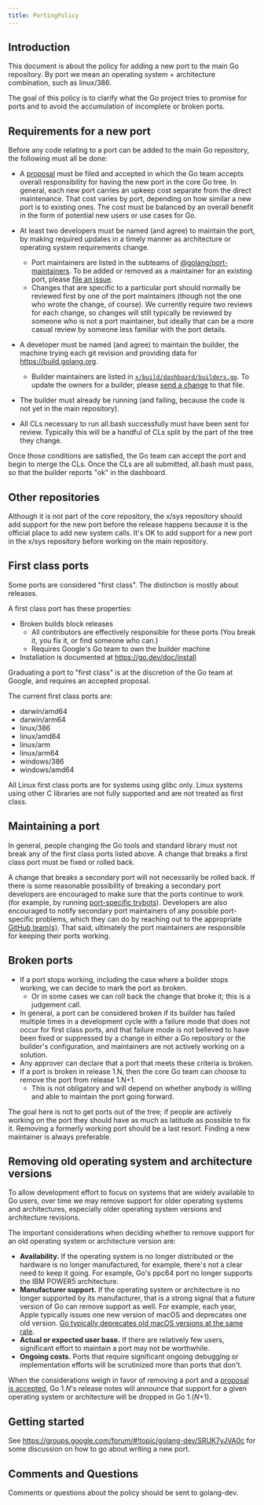 ```yaml
---
title: PortingPolicy
---
```


## Introduction

This document is about the policy for adding a new port to the main Go repository. By port we mean an operating system + architecture combination, such as linux/386.

The goal of this policy is to clarify what the Go project tries to promise for ports and to avoid the accumulation of incomplete or broken ports.

## Requirements for a new port

Before any code relating to a port can be added to the main Go repository, the following must all be done:

  * A [proposal](https://go.dev/s/proposal) must be filed and accepted in which the Go team accepts overall responsibility for having the new port in the core Go tree. In general, each new port carries an upkeep cost separate from the direct maintenance. That cost varies by port, depending on how similar a new port is to existing ones. The cost must be balanced by an overall benefit in the form of potential new users or use cases for Go.

  * At least two developers must be named (and agree) to maintain the port, by making required updates in a timely manner as architecture or operating system requirements change.
      * Port maintainers are listed in the subteams of [@golang/port-maintainers](https://github.com/orgs/golang/teams/port-maintainers). To be added or removed as a maintainer for an existing port, please [file an issue](https://go.dev/issue/new).
      * Changes that are specific to a particular port should normally be reviewed first by one of the port maintainers (though not the one who wrote the change, of course).  We currently require two reviews for each change, so changes will still typically be reviewed by someone who is not a port maintainer, but ideally that can be a more casual review by someone less familiar with the port details.

  * A developer must be named (and agree) to maintain the builder, the machine trying each git revision and providing data for https://build.golang.org.
      * Builder maintainers are listed in [`x/build/dashboard/builders.go`](https://cs.opensource.google/go/x/build/+/master:dashboard/builders.go). To update the owners for a builder, please [send a change](https://go.dev/doc/contribute) to that file.

  * The builder must already be running (and failing, because the code is not yet in the main repository).

  * All CLs necessary to run all.bash successfully must have been sent for review. Typically this will be a handful of CLs split by the part of the tree they change.

Once those conditions are satisfied, the Go team can accept the port and begin to merge the CLs. Once the CLs are all submitted, all.bash must pass, so that the builder reports "ok" in the dashboard.

## Other repositories

Although it is not part of the core repository, the x/sys repository should add support for the new port before the release happens because it is the official place to add new system calls.  It's OK to add support for a new port in the x/sys repository before working on the main repository.

## First class ports

Some ports are considered "first class". The distinction is mostly about releases.

A first class port has these properties:

  * Broken builds block releases
    * All contributors are effectively responsible for these ports (You break it, you fix it, or find someone who can.)
    * Requires Google's Go team to own the builder machine
  * Installation is documented at https://go.dev/doc/install

Graduating a port to "first class" is at the discretion of the Go team at Google,
and requires an accepted proposal.

The current first class ports are:

* darwin/amd64
* darwin/arm64
* linux/386
* linux/amd64
* linux/arm
* linux/arm64
* windows/386
* windows/amd64

All Linux first class ports are for systems using glibc only.  Linux systems using other C libraries are not fully supported and are not treated as first class.

## Maintaining a port

In general, people changing the Go tools and standard library must not break any of the first class ports listed above.  A change that breaks a first class port must be fixed or rolled back.

A change that breaks a secondary port will not necessarily be rolled back.  If there is some reasonable possibility of breaking a secondary port developers are encouraged to make sure that the ports continue to work (for example, by running [port-specific trybots](https://go.dev/wiki/SlowBots)).  Developers are also encouraged to notify secondary port maintainers of any possible port-specific problems, which they can do by reaching out to the appropriate [GitHub team(s)](https://github.com/orgs/golang/teams/port-maintainers/teams).  That said, ultimately the port maintainers are responsible for keeping their ports working.

## Broken ports

* If a port stops working, including the case where a builder stops working, we can decide to mark the port as broken.
  * Or in some cases we can roll back the change that broke it; this is a judgement call.
* In general, a port can be considered broken if its builder has failed multiple times in a development cycle with a failure mode that does not occur for first class ports, and that failure mode is not believed to have been fixed or suppressed by a change in either a Go repository or the builder's configuration, and maintainers are not actively working on a solution.
* Any approver can declare that a port that meets these criteria is broken.
* If a port is broken in release 1.N, then the core Go team can choose to remove the port from release 1.N+1.
  * This is not obligatory and will depend on whether anybody is willing and able to maintain the port going forward.

The goal here is not to get ports out of the tree; if people are actively working on the port they should have as much as latitude as possible to fix it.  Removing a formerly working port should be a last resort.  Finding a new maintainer is always preferable.

## Removing old operating system and architecture versions

To allow development effort to focus on systems that are widely available to Go users, 
over time we may remove support for older operating systems and architectures, 
especially older operating system versions and architecture revisions.

The important considerations when deciding whether to remove support for an old operating system or architecture version are:

 - **Availability.** If the operating system is no longer distributed or the hardware is no longer manufactured, for example, there's not a clear need to keep it going. For example, Go's ppc64 port no longer supports the IBM POWER5 architecture.
 - **Manufacturer support.** If the operating system or architecture is no longer supported by its manufacturer, that is a strong signal that a future version of Go can remove support as well. For example, each year, Apple typically issues one new version of macOS and deprecates one old version. [Go typically deprecates old macOS versions at the same rate](https://github.com/golang/go/issues/23011#issuecomment-738395341).
 - **Actual or expected user base.** If there are relatively few users, significant effort to maintain a port may not be worthwhile.
 - **Ongoing costs.** Ports that require significant ongoing debugging or implementation efforts will be scrutinized more than ports that don't.

When the considerations weigh in favor of removing a port and a [proposal is accepted](https://go.dev/s/proposal-process), Go 1._N_'s release notes will announce that support for a given operating system or architecture will be dropped in Go 1.(_N_+1).


## Getting started

See https://groups.google.com/forum/#!topic/golang-dev/SRUK7yJVA0c for some discussion on how to go about writing a new port.

## Comments and Questions

Comments or questions about the policy should be sent to golang-dev.

